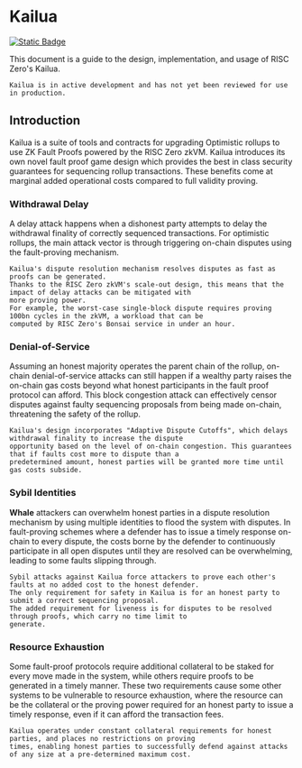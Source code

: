 # Kailua

[![Static Badge](https://img.shields.io/badge/GitHub-kailua-green?logo=github)](https://github.com/risc0/kailua)

This document is a guide to the design, implementation, and usage of RISC Zero's Kailua.

```admonish note
Kailua is in active development and has not yet been reviewed for use in production.
```

## Introduction

Kailua is a suite of tools and contracts for upgrading Optimistic rollups to use ZK Fault Proofs powered by the RISC Zero zkVM.
Kailua introduces its own novel fault proof game design which provides the best in class security guarantees for sequencing rollup transactions.
These benefits come at marginal added operational costs compared to full validity proving.

### Withdrawal Delay

A delay attack happens when a dishonest party attempts to delay the withdrawal finality of correctly sequenced transactions.
For optimistic rollups, the main attack vector is through triggering on-chain disputes using the fault-proving mechanism.

```admonish check
Kailua's dispute resolution mechanism resolves disputes as fast as proofs can be generated.
Thanks to the RISC Zero zkVM's scale-out design, this means that the impact of delay attacks can be mitigated with
more proving power.
For example, the worst-case single-block dispute requires proving 100bn cycles in the zkVM, a workload that can be
computed by RISC Zero's Bonsai service in under an hour.
```

### Denial-of-Service

Assuming an honest majority operates the parent chain of the rollup, on-chain denial-of-service attacks can still
happen if a wealthy party raises the on-chain gas costs beyond what honest participants in the fault proof protocol can
afford.
This block congestion attack can effectively censor disputes against faulty sequencing proposals from being made
on-chain, threatening the safety of the rollup.

```admonish check
Kailua's design incorporates "Adaptive Dispute Cutoffs", which delays withdrawal finality to increase the dispute 
opportunity based on the level of on-chain congestion. This guarantees that if faults cost more to dispute than a
predetermined amount, honest parties will be granted more time until gas costs subside.
```

### Sybil Identities

**Whale** attackers can overwhelm honest parties in a dispute resolution mechanism by using multiple identities to flood
the system with disputes.
In fault-proving schemes where a defender has to issue a timely response on-chain to every dispute, the costs borne
by the defender to continuously participate in all open disputes until they are resolved can be overwhelming, leading
to some faults slipping through.

```admonish check
Sybil attacks against Kailua force attackers to prove each other's faults at no added cost to the honest defender.
The only requirement for safety in Kailua is for an honest party to submit a correct sequencing proposal.
The added requirement for liveness is for disputes to be resolved through proofs, which carry no time limit to
generate.
```

### Resource Exhaustion

Some fault-proof protocols require additional collateral to be staked for every move made in the system, while others
require proofs to be generated in a timely manner.
These two requirements cause some other systems to be vulnerable to resource exhaustion, where the resource can be
the collateral or the proving power required for an honest party to issue a timely response, even if it can afford the
transaction fees.

```admonish check
Kailua operates under constant collateral requirements for honest parties, and places no restrictions on proving
times, enabling honest parties to successfully defend against attacks of any size at a pre-determined maximum cost.
```
